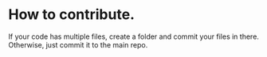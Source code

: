 # How to contribute.

If your code has multiple files, create a folder and commit your files in there. Otherwise, just commit it to the main repo.
